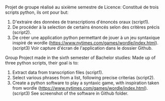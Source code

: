 Projet de groupe réalisé au sixième semestre de Licence:
Constitué de trois scripts python, ils ont pour but:
1. D'extraire des données de transcriptions d'énoncés oraux (script1).
2. De procéder à la selection de certains énoncés selon des critères précis (script2).
3. De créer une application python permettant de jouer à un jeu syntaxique inspiré de wordle (https://www.nytimes.com/games/wordle/index.html). (script3)
   Voir capture d'écran de l'application dans le dossier Github.

Group Project made in the sixth semester of Bachelor studies:
Made up of three python scripts, their goal is to:
1. Extract data from transcription files (script1).
2. Select various phrases from a list, following precise criterias (script2).
3. Create a python software to play a syntaxic game, with inspiration taken from wordle (https://www.nytimes.com/games/wordle/index.html). (script3)
   See screenshot of the software in Github folder.
